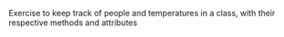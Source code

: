 Exercise to keep track of people and temperatures in a class, with their respective methods and attributes
